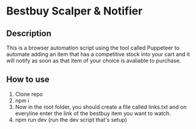 # Bestbuy Scalper & Notifier
## Description

This is a browser automation script using the tool called Puppeteer to automate adding an item that has a competitive stock into your cart and it will notify as soon as that item of your choice is avaliable to purchase. 

## How to use
1. Clone repo
2. npm i 
3. Now in the root folder, you should create a file called links.txt and on everyline enter the link of the bestbuy item you want to watch.
4. npm run dev (run the dev script that's setup)

